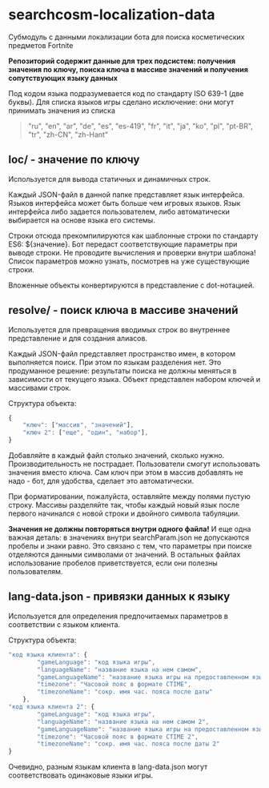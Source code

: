 # searchcosm-localization-data
Субмодуль с данными локализации бота для поиска косметических предметов Fortnite

**Репозиторий содержит данные для трех подсистем: получения значения по ключу, поиска ключа в массиве значений и получения сопутствующих языку данных**

Под кодом языка подразумевается код по стандарту ISO 639-1 (две буквы).
Для списка языков игры сделано исключение: они могут принимать значения из списка
> "ru", "en", "ar", "de", "es", "es-419", "fr", "it", "ja", "ko", "pl", "pt-BR", "tr", "zh-CN", "zh-Hant"

## loc/ - значение по ключу
Используется для вывода статичных и динамичных строк.

Каждый JSON-файл в данной папке представляет язык интерфейса. Языков интерфейса может быть больше чем игровых языков. Язык интерфейса либо задается пользователем, либо автоматически выбирается на основе языка его системы.

Строки отсюда прекомпилируются как шаблонные строки по стандарту ES6: ${значение}. Бот передаст соответствующие параметры при выводе строки. Не проводите вычисления и проверки внутри шаблона! Список параметров можно узнать, посмотрев на уже существующие строки.

Вложенные объекты конвертируются в представление с dot-нотацией.

## resolve/ - поиск ключа в массиве значений
Используется для превращения вводимых строк во внутреннее представление и для создания алиасов.

Каждый JSON-файл представляет пространство имен, в котором выполняется поиск. При этом по языкам разделения нет. Это продуманное решение: результаты поиска не должны меняться в зависимости от текущего языка. Объект представлен набором ключей и массивами строк.

Структура объекта:
```javascript
{
	"ключ": ["массив", "значений"],
	"ключ 2": ["еще", "один", "набор"],
}
```

Добавляйте в каждый файл столько значений, сколько нужно. Производительность не пострадает. Пользователи смогут использовать значения вместо ключа. Сам ключ при этом в массив добавлять не надо - бот, для удобства, сделает это автоматически.

При форматировании, пожалуйста, оставляйте между полями пустую строку. Массивы разделяйте так, чтобы каждый новый язык после первого начинался с новой строки и двойного символа табуляции.

**Значения не должны повторяться внутри одного файла!**
И еще одна важная деталь: в значениях внутри searchParam.json не допускаются пробелы и знаки равно. Это связано с тем, что параметры при поиске отделяются данными символами от значений. В остальных файлах использование пробелов приветствуется, если они полезны пользователям.

## lang-data.json - привязки данных к языку
Используется для определения предпочитаемых параметров в соответствии с языком клиента.

Структура объекта:
```javascript
"код языка клиента": {
		"gameLanguage": "код языка игры",
		"languageName": "название языка на нем самом",
		"gameLanguageName": "название языка игры на предоставленном языке",
		"timezone": "Часовой пояс в формате CTIME",
		"timezoneName": "сокр. имя час. пояса после даты"
	},
"код языка клиента 2": {
		"gameLanguage": "код языка игры",
		"languageName": "название языка на нем самом 2",
		"gameLanguageName": "название языка игры на предоставленном языке 2",
		"timezone": "Часовой пояс в формате CTIME 2",
		"timezoneName": "сокр. имя час. пояса после даты 2"
}
```

Очевидно, разным языкам клиента в lang-data.json могут соответствовать одинаковые языки игры.